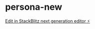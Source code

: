 # persona-new

[Edit in StackBlitz next generation editor ⚡️](https://stackblitz.com/~/github.com/mohnishbahal/persona-new)